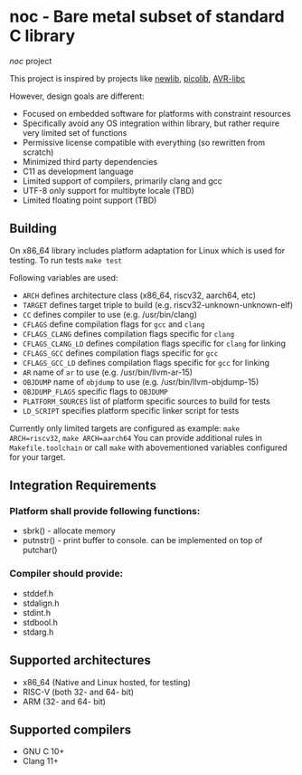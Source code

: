 # noc - Bare metal subset of standard C library

*noc* project


This project is inspired by projects like [newlib](https://sourceware.org/newlib/),
[picolib](https://github.com/picolibc/picolibc), [AVR-libc](https://www.nongnu.org/avr-libc/)

However, design goals are different:

* Focused on embedded software for platforms with constraint resources
* Specifically avoid any OS integration within library, but rather require very limited set of functions
* Permissive license compatible with everything (so rewritten from scratch)
* Minimized third party dependencies
* C11 as development language
* Limited support of compilers, primarily clang and gcc
* UTF-8 only support for multibyte locale (TBD)
* Limited floating point support (TBD)

## Building

On x86_64 library includes platform adaptation for Linux which is used for testing. To run tests ```make test```

Following variables are used:
* `ARCH` defines architecture class (x86_64, riscv32, aarch64, etc)
* `TARGET` defines target triple to build (e.g. riscv32-unknown-unknown-elf)
* `CC` defines compiler to use (e.g. /usr/bin/clang)
* `CFLAGS` define compilation flags for `gcc` and `clang`
* `CFLAGS_CLANG` defines compilation flags specific for `clang`
* `CFLAGS_CLANG_LD` defines compilation flags specific for `clang` for linking
* `CFLAGS_GCC` defines compilation flags specific for `gcc`
* `CFLAGS_GCC_LD` defines compilation flags specific for `gcc` for linking
* `AR` name of `ar` to use (e.g. /usr/bin/llvm-ar-15)
* `OBJDUMP` name of `objdump` to use (e.g. /usr/bin/llvm-objdump-15)
* `OBJDUMP_FLAGS` specific flags to `OBJDUMP`
* `PLATFORM_SOURCES` list of platform specific sources to build for tests
* `LD_SCRIPT` specifies platform specific linker script for tests

Currently only limited targets are configured as example: ```make ARCH=riscv32```, ```make ARCH=aarch64```
You can provide additional rules in `Makefile.toolchain` or call `make` with abovementioned variables configured for your target.

## Integration Requirements

### Platform shall provide following functions:

* sbrk() - allocate memory
* putnstr() - print buffer to console. can be implemented on top of putchar()

### Compiler should provide:
 * stddef.h
 * stdalign.h
 * stdint.h
 * stdbool.h
 * stdarg.h

## Supported architectures

* x86_64 (Native and Linux hosted, for testing)
* RISC-V (both 32- and 64- bit)
* ARM (32- and 64- bit)

## Supported compilers

* GNU C 10+
* Clang 11+
